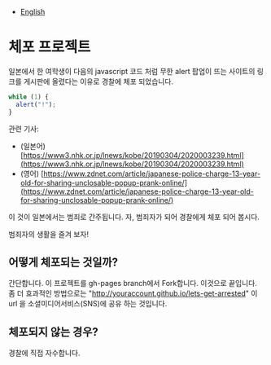 - [English](README.en.md)

# 체포 프로젝트

일본에서 한 여학생이 다음의 javascript 코드 처럼 무한 alert 팝업이 뜨는 사이트의 링크를 게시판에 올렸다는 이유로 경찰에 체포 되었습니다.

```js
while (1) {
  alert("!");
}
```

관련 기사:

- (일본어) [https://www3.nhk.or.jp/lnews/kobe/20190304/2020003239.html](https://www3.nhk.or.jp/lnews/kobe/20190304/2020003239.html)
- (영어) [https://www.zdnet.com/article/japanese-police-charge-13-year-old-for-sharing-unclosable-popup-prank-online/](https://www.zdnet.com/article/japanese-police-charge-13-year-old-for-sharing-unclosable-popup-prank-online/)

이 것이 일본에서는 범죄로 간주됩니다. 자, 범죄자가 되어 경찰에게 체포 되어 봅시다.

범죄자의 생활을 즐겨 보자!

## 어떻게 체포되는 것일까?

간단합니다. 이 프로젝트를 gh-pages branch에서 Fork합니다. 이것으로 끝입니다. 좀 더 효과적인 방법으로는 "http://youraccount.github.io/lets-get-arrested" 이 url 을 소셜미디어서비스(SNS)에 공유 하는 것입니다.

## 체포되지 않는 경우?

경찰에 직접 자수합니다.
